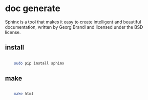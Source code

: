 # doc generate

Sphinx is a tool that makes it easy to create intelligent and beautiful documentation, written by Georg Brandl and licensed under the BSD license.


## install 

```sh
    
    sudo pip install sphinx

```


##  make

```sh

    make html
    
```